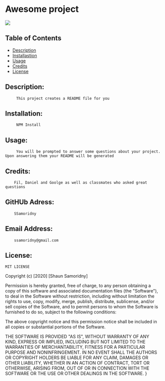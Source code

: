 

# Awesome project
![](https://img.shields.io/badge/README-GOODREADME-brightgreen)

## Table of Contents
- [Description](#project_description)
- [Installastion](#installation_instructions)
- [Usage](#usage_instructions)
- [Credits](#project_credits)
- [License](#project_license)

## Description: 

         This project creates a README file for you

## Installation:

         NPM Install

## Usage:

         You will be prompted to answer some questions about your project. Upon answering them your README will be generated

## Credits:

        Fil, Daniel and Goolge as well as classmates who asked great questions

## GitHUb Adress:

        SSamoridny

## Email Address:

        ssamoridny@gmail.com

## License:
    

    
    MIT LICENSE

Copyright (c) [2020] [Shaun Samoridny]

Permission is hereby granted, free of charge, to any person obtaining a copy
of this software and associated documentation files (the "Software"), to deal
in the Software without restriction, including without limitation the rights
to use, copy, modify, merge, publish, distribute, sublicense, and/or sell
copies of the Software, and to permit persons to whom the Software is
furnished to do so, subject to the following conditions:

The above copyright notice and this permission notice shall be included in all
copies or substantial portions of the Software.

THE SOFTWARE IS PROVIDED "AS IS", WITHOUT WARRANTY OF ANY KIND, EXPRESS OR
IMPLIED, INCLUDING BUT NOT LIMITED TO THE WARRANTIES OF MERCHANTABILITY,
FITNESS FOR A PARTICULAR PURPOSE AND NONINFRINGEMENT. IN NO EVENT SHALL THE
AUTHORS OR COPYRIGHT HOLDERS BE LIABLE FOR ANY CLAIM, DAMAGES OR OTHER
LIABILITY, WHETHER IN AN ACTION OF CONTRACT, TORT OR OTHERWISE, ARISING FROM,
OUT OF OR IN CONNECTION WITH THE SOFTWARE OR THE USE OR OTHER DEALINGS IN THE
SOFTWARE.
}
      

   
